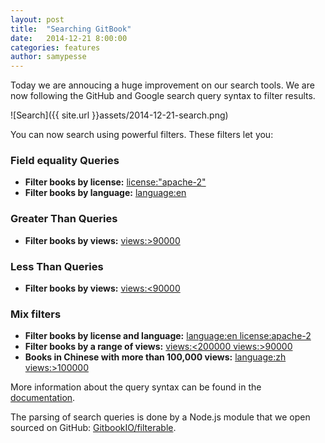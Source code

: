 ```yaml
---
layout: post
title:  "Searching GitBook"
date:   2014-12-21 8:00:00
categories: features
author: samypesse
---
```


Today we are annoucing a huge improvement on our search tools. We are now following the GitHub and Google search query syntax to filter results.

<!-- more -->

![Search]({{ site.url }}assets/2014-12-21-search.png)

You can now search using powerful filters. These filters let you:

### Field equality Queries

* **Filter books by license:** [license:"apache-2"](https://www.gitbook.com/search?q=license%3A%22apache-2%22)
* **Filter books by language:** [language:en](https://www.gitbook.com/search?q=language%3Aen)

### Greater Than Queries

* **Filter books by views:** [views:>90000](https://www.gitbook.com/search?q=views%3A%3E90000)

### Less Than Queries

* **Filter books by views:** [views:<90000](https://www.gitbook.com/search?q=views%3A%3C90000)

### Mix filters

* **Filter books by license and language:** [language:en license:apache-2](https://www.gitbook.com/search?q=language%3Aen+license%3Aapache-2)
* **Filter books by a range of views:** [views:<200000 views:>90000](https://www.gitbook.com/search?q=views%3A%3C200000+views%3A%3E90000)
* **Books in Chinese with more than 100,000 views:** [language:zh views:>100000](https://www.gitbook.com/search?q=language%3Azh+views%3A%3E100000)

More information about the query syntax can be found in the [documentation](http://help.gitbook.io/platform/search.html).

The parsing of search queries is done by a Node.js module that we open sourced on GitHub: [GitbookIO/filterable](https://github.com/GitbookIO/filterable).
